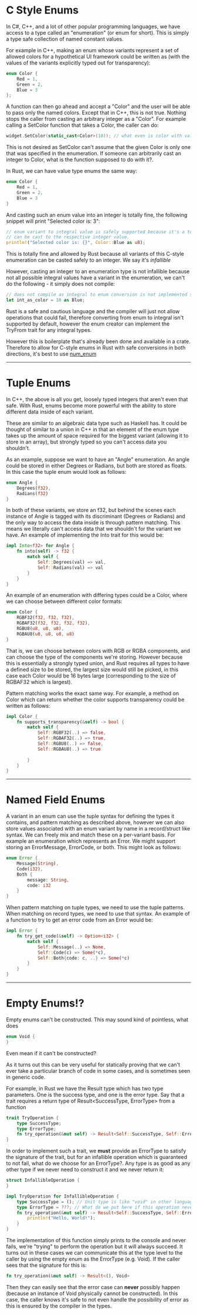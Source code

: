 # C Style Enums #

In C#, C++, and a lot of other popular programming languages, we have access to a type called an "enumeration" (or enum for short). This is simply a type safe collection of named constant values.

For example in C++, making an enum whose variants represent a set of allowed colors for a hypothetical UI framework could be written as (with the values of the variants explicitly typed out for transparency):

```cpp
enum Color {
    Red = 1,
    Green = 2,
    Blue = 3
};
```

A function can then go ahead and accept a "Color" and the user will be able to pass only the named colors. Except that in C++, this is not true. Nothing stops the caller from casting an arbitrary integer as a "Color". For example calling a SetColor function that takes a Color, the caller can do:

```cpp
widget.SetColor(static_cast<Color>(10)); // what even is color with value 10???. It hasn't been defined so likely won't be correctly handled.
```

This is not desired as SetColor can't assume that the given Color is only one that was specified in the enumeration. If someone can arbitrarily cast an integer to Color, what is the function supposed to do with it?.

In Rust, we can have value type enums the same way:

```rust
enum Color {
    Red = 1,
    Green = 2,
    Blue = 3
}
```

And casting such an enum value into an integer is totally fine, the following snippet will print "Selected color is: 3":

```rust
// enum variant to integral value is safely supported because it's a total function - all enum variants in this style of enumeration
// can be cast to the respective integer value.
println!("Selected color is: {}", Color::Blue as u8);
```

This is totally fine and allowed by Rust because all variants of this C-style enumeration can be casted safely to an integer. We say it's *infallible*

However, casting an integer to an enumeration type is not infallible because not all possible integral values have a variant in the enumeration, we can't do the following - it simply does not compile:

```rust
// does not compile as integral to enum conversion is not implemented since it can fail for certain values of integer.
let int_as_color = 10 as Blue;
```

Rust is a safe and cautious language and the compiler will just not allow operations that could fail, therefore converting from enum to integral isn't supported by default, however the enum creator can implement the TryFrom<T> trait for any integral types.

However this is boilerplate that's already been done and available in a crate. Therefore to allow for C-style enums in Rust with safe conversions in both directions, it's best to use [num_enum](https://crates.io/crates/num_enum)

---

# Tuple Enums #

In C++, the above is all you get, loosely typed integers that aren't even that safe. With Rust, enums become more powerful with the ability to store different data inside of each variant.

These are similar to an algebraic data type such as Haskell has. It could be thought of similar to a union in C++ in that an element of the enum type takes up the amount of space required for the biggest variant (allowing it to store in an array), but strongly typed so you can't access data you shouldn't.

As an example, suppose we want to have an "Angle" enumeration. An angle could be stored in either Degrees or Radians, but both are stored as floats. In this case the tuple enum would look as follows:

```rust
enum Angle {
    Degrees(f32),
    Radians(f32)
}
```

In both of these variants, we store an f32, but behind the scenes each instance of Angle is tagged with its discriminant (Degrees or Radians) and the only way to access the data inside is through pattern matching. This means we literally can't access data that we shouldn't for the variant we have. An example of implementing the Into<f32> trait for this would be:

```rust
impl Into<f32> for Angle {
    fn into(self) -> f32 {
        match self {
            Self::Degrees(val) => val,
            Self::Radians(val) => val
        }
    }
}
```

An example of an enumeration with differing types could be a Color, where we can choose between different color formats:

```rust
enum Color {
    RGBF32(f32, f32, f32),
    RGBAF32(f32, f32, f32, f32),
    RGBU8(u8, u8, u8),
    RGBAU8(u8, u8, u8, u8)
}
```

That is, we can choose between colors with RGB or RGBA components, and can choose the type of the components we're storing. However because this is essentially a strongly typed union, and Rust requires all types to have a defined size to be stored, the largest size would still be picked, in this case each Color would be 16 bytes large (corresponding to the size of RGBAF32 which is largest).

Pattern matching works the exact same way. For example, a method on Color which can return whether the color supports transparency could be written as follows:

```rust
impl Color {
    fn supports_transparency(&self) -> bool {
        match self {
            Self::RGBF32(..) => false,
            Self::RGBAF32(..) => true,
            Self::RGBU8(..) => false,
            Self::RGBAU8(..) => true
            
        }
    }
}
```

---

# Named Field Enums #

A variant in an enum can use the tuple syntax for defining the types it contains, and pattern matching as described above, however we can also store values associated with an enum variant by name in a record/struct like syntax. We can freely mix and match these on a per-variant basis. For example an enumeration which represents an Error. We might support storing an ErrorMessage, ErrorCode, or both. This might look as follows:

```rust
enum Error {
    Message(String),
    Code(i32),
    Both {
        message: String,
        code: i32
    }
}
```

When pattern matching on tuple types, we need to use the tuple patterns. When matching on record types, we need to use that syntax. An example of a function to try to get an error code from an Error would be:

```rust
impl Error {
    fn try_get_code(&self) -> Option<i32> {
        match self {
            Self::Message(..) => None,
            Self::Code(c) => Some(*c),
            Self::Both{code: c, ..} => Some(*c)
        }
    }
}
```

---

# Empty Enums!? #

Empty enums can't be constructed. This may sound kind of pointless, what does

```rust
enum Void {
}
```

Even mean if it can't be constructed?

As it turns out this can be very useful for statically proving that we can't ever take a particular branch of code in some cases, and is sometimes seen in generic code.

For example, in Rust we have the Result type which has two type parameters. One is the success type, and one is the error type. Say that a trait requires a return type of Result<SuccessType, ErrorType> from a function

```rust
trait TryOperation {
    type SuccessType;
    type ErrorType;
    fn try_operation(&mut self) -> Result<Self::SuccessType, Self::ErrorType>
}
```

In order to implement such a trait, we **must** provide an ErrorType to satisfy the signature of the trait, but for an infallible operation which is guaranteed to not fail, what do we choose for an ErrorType?. Any type is as good as any other type if we never need to construct it and we never return it:

```rust
struct InfallibleOperation {
}

impl TryOperation for InfallibleOperation {
    type SuccessType = (); // Unit type is like "void" in other languages, it's a type we can use when we don't need to return any information.
    type ErrorType = ???; // What do we put here if this operation never fails?
    fn try_operation(&mut self) -> Result<Self::SuccessType, Self::ErrorType> {
        println!("Hello, World!");
    }
}
```

The implementation of this function simply prints to the console and never fails, we're "trying" to perform the operation but it will always succeed. It turns out in these cases we can communicate this at the type level to the caller by using the empty enum as the ErrorType (e.g. Void). If the caller sees that the signature for this is:

```rust
fn try_operation(&mut self) -> Result<(), Void>
```

Then they can easily see that the error case can **never** possibly happen (because an instance of Void physically cannot be constructed). In this case, the caller knows it's safe to not even handle the possibility of error as this is ensured by the compiler in the types.
